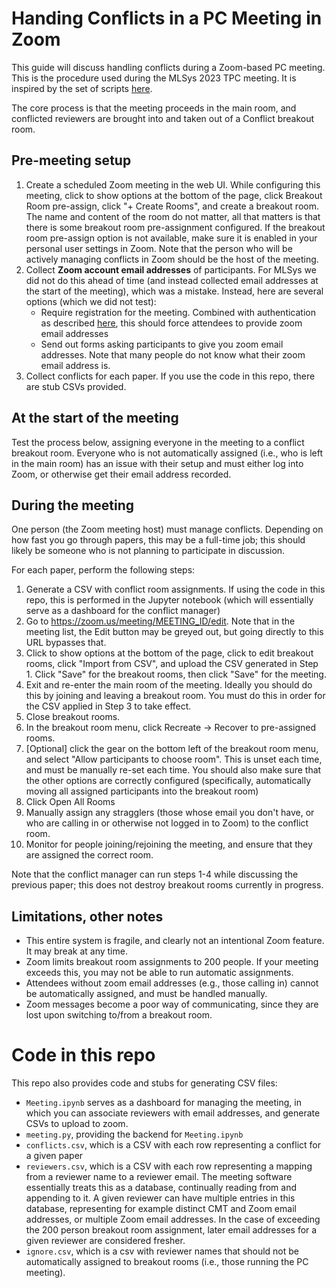 # Handing Conflicts in a PC Meeting in Zoom

This guide will discuss handling conflicts during a Zoom-based PC meeting. This is the procedure used during the MLSys 2023 TPC meeting. It is inspired by the set of scripts [here](https://github.com/emeryberger/PC-Resources/tree/master/PC-meeting-scripts).

The core process is that the meeting proceeds in the main room, and conflicted reviewers are brought into and taken out of a Conflict breakout room.

## Pre-meeting setup

1. Create a scheduled Zoom meeting in the web UI. While configuring this meeting, click to show options at the bottom of the page, click Breakout Room pre-assign, click "+ Create Rooms", and create a breakout room. The name and content of the room do not matter, all that matters is that there is some breakout room pre-assignment configured. If the breakout room pre-assign option is not available, make sure it is enabled in your personal user settings in Zoom. Note that the person who will be actively managing conflicts in Zoom should be the host of the meeting.
2. Collect **Zoom account email addresses** of participants. For MLSys we did not do this ahead of time (and instead collected email addresses at the start of the meeting), which was a mistake. Instead, here are several options (which we did not test):
    * Require registration for the meeting. Combined with authentication as described [here](https://support.zoom.us/hc/en-us/articles/211579443-Scheduling-and-customizing-a-meeting-with-registration), this should force attendees to provide zoom email addresses
    * Send out forms asking participants to give you zoom email addresses. Note that many people do not know what their zoom email address is.
3. Collect conflicts for each paper. If you use the code in this repo, there are stub CSVs provided.

## At the start of the meeting

Test the process below, assigning everyone in the meeting to a conflict breakout room. Everyone who is not automatically assigned (i.e., who is left in the main room) has an issue with their setup and must either log into Zoom, or otherwise get their email address recorded.

## During the meeting

One person (the Zoom meeting host) must manage conflicts. Depending on how fast you go through papers, this may be a full-time job; this should likely be someone who is not planning to participate in discussion.

For each paper, perform the following steps:
1. Generate a CSV with conflict room assignments. If using the code in this repo, this is performed in the Jupyter notebook (which will essentially serve as a dashboard for the conflict manager)
2. Go to https://zoom.us/meeting/MEETING_ID/edit. Note that in the meeting list, the Edit button may be greyed out, but going directly to this URL bypasses that.
3. Click to show options at the bottom of the page, click to edit breakout rooms, click "Import from CSV", and upload the CSV generated in Step 1. Click "Save" for the breakout rooms, then click "Save" for the meeting.
4. Exit and re-enter the main room of the meeting. Ideally you should do this by joining and leaving a breakout room. You must do this in order for the CSV applied in Step 3 to take effect.
5. Close breakout rooms.
6. In the breakout room menu, click Recreate -> Recover to pre-assigned rooms.
7. [Optional] click the gear on the bottom left of the breakout room menu, and select "Allow participants to choose room". This is unset each time, and must be manually re-set each time. You should also make sure that the other options are correctly configured (specifically, automatically moving all assigned participants into the breakout room)
8. Click Open All Rooms
9. Manually assign any stragglers (those whose email you don't have, or who are calling in or otherwise not logged in to Zoom) to the conflict room.
10. Monitor for people joining/rejoining the meeting, and ensure that they are assigned the correct room.

Note that the conflict manager can run steps 1-4 while discussing the previous paper; this does not destroy breakout rooms currently in progress.


## Limitations, other notes
- This entire system is fragile, and clearly not an intentional Zoom feature. It may break at any time.
- Zoom limits breakout room assignments to 200 people. If your meeting exceeds this, you may not be able to run automatic assignments.
- Attendees without zoom email addresses (e.g., those calling in) cannot be automatically assigned, and must be handled manually.
- Zoom messages become a poor way of communicating, since they are lost upon switching to/from a breakout room.


# Code in this repo

This repo also provides code and stubs for generating CSV files:
- `Meeting.ipynb` serves as a dashboard for managing the meeting, in which you can associate reviewers with email addresses, and generate CSVs to upload to zoom.
- `meeting.py`, providing the backend for `Meeting.ipynb`
- `conflicts.csv`, which is a CSV with each row representing a conflict for a given paper
- `reviewers.csv`, which is a CSV with each row representing a mapping from a reviewer name to a reviewer email. The meeting software essentially treats this as a database, continually reading from and appending to it. A given reviewer can have multiple entries in this database, representing for example distinct CMT and Zoom email addresses, or multiple Zoom email addresses. In the case of exceeding the 200 person breakout room assignment, later email addresses for a given reviewer are considered fresher.
- `ignore.csv`, which is a csv with reviewer names that should not be automatically assigned to breakout rooms (i.e., those running the PC meeting).
